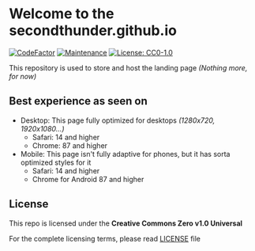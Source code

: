 # Welcome to the secondthunder.github.io
[![CodeFactor](https://www.codefactor.io/repository/github/secondthunder/secondthunder.github.io/badge)](https://www.codefactor.io/repository/github/secondthunder/secondthunder.github.io) [![Maintenance](https://img.shields.io/badge/Maintained%3F-yes-green.svg)](https://github.com/SecondThundeR/secondthunder.github.io/graphs/commit-activity) [![License: CC0-1.0](https://img.shields.io/badge/License-CC0%201.0-lightgrey.svg)](https://github.com/SecondThundeR/secondthunder.github.io/blob/master/LICENSE)

This repository is used to store and host the landing page *(Nothing more, for now)*

## Best experience as seen on

- Desktop: This page fully optimized for desktops *(1280x720, 1920x1080...)*
  - Safari: 14 and higher
  - Chrome: 87 and higher
- Mobile: This page isn't fully adaptive for phones, but it has sorta optimized styles for it
  - Safari: 14 and higher
  - Chrome for Android 87 and higher

## License

This repo is licensed under the **Creative Commons Zero v1.0 Universal**

For the complete licensing terms, please read [LICENSE](https://github.com/SecondThundeR/secondthunder.github.io/blob/master/LICENSE) file
